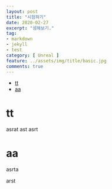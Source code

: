 ```yaml
---
layout: post
title: "시험하기"
date: 2020-02-27
excerpt: "셤해보기."
tag:
- markdown
- jekyll
- test
category: [ Unreal ]
feature: ../assets/img/title/basic.jpg
comments: true
---
```


- [tt](#tt)
- [aa](#aa)

# tt
asrat
ast
asrt

# aa
asrta

arst
